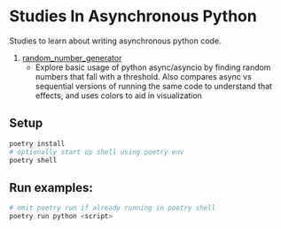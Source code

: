 # Studies In Asynchronous Python

Studies to learn about writing asynchronous python code.

1. [random_number_generator](studies/random_number_generator.py)
   - Explore basic usage of python async/asyncio by finding random numbers that fall with a threshold. Also compares
     async vs sequential versions of running the same code to understand that effects, and uses colors to aid in 
     visualization


## Setup

```bash
poetry install
# optionally start up shell using poetry env
poetry shell 
```

## Run examples:
```bash
# omit poetry run if already running in poetry shell 
poetry run python <script>
```
